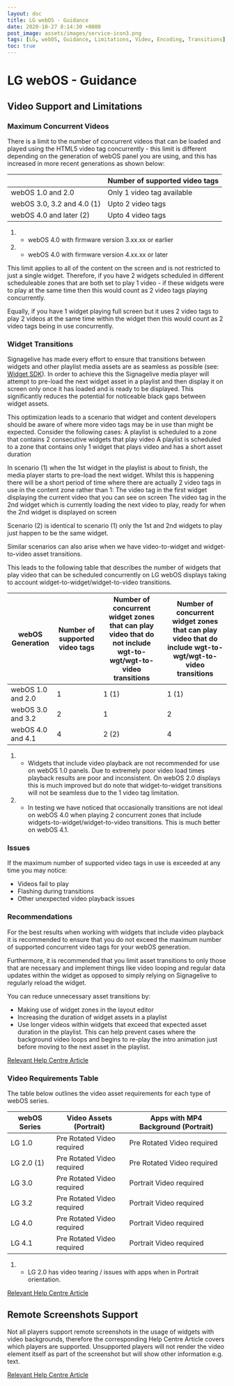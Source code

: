 ```yaml
---
layout: doc
title: LG webOS - Guidance
date: 2020-10-27 8:14:30 +0000
post_image: assets/images/service-icon3.png
tags: [LG, webOS, Guidance, Limitations, Video, Encoding, Transitions]
toc: true
---
```

# LG webOS - Guidance

## Video Support and Limitations

### Maximum Concurrent Videos

There is a limit to the number of concurrent videos that can be loaded and played using the HTML5 video tag concurrently - this limit is different depending on the generation of webOS panel you are using, and this has increased in more recent generations as shown below:

|                                                        | Number of supported video tags |
|--------------------------------------------------------|--------------------------------|
| webOS 1.0 and 2.0                                      | Only 1 video tag available     |
| webOS 3.0, 3.2 and 4.0 (1)                               | Upto 2 video tags              |
| webOS 4.0 and later (2)                                 | Upto 4 video tags              |

1) - webOS 4.0 with firmware version 3.xx.xx or earlier    
2) - webOS 4.0 with firmware version 4.xx.xx or later  

This limit applies to all of the content on the screen and is not restricted to just a single widget. Therefore, if you have 2 widgets scheduled in different scheduleable zones that are both set to play 1 video - if these widgets were to play at the same time then this would count as 2 video tags playing concurrently.

Equally, if you have 1 widget playing full screen but it uses 2 video tags to play 2 videos at the same time within the widget then this would count as 2 video tags being in use concurrently.

### Widget Transitions

Signagelive has made every effort to ensure that transitions between widgets and other playlist media assets are as seamless as possible (see: <a href="/widget-sdk">Widget SDK</a>). In order to achieve this the Signagelive media player will attempt to pre-load the next widget asset in a playlist and then display it on screen only once it has loaded and is ready to be displayed. This significantly reduces the potential for noticeable black gaps between widget assets.

This optimization leads to a scenario that widget and content developers should be aware of where more video tags may be in use than might be expected. Consider the following cases:
A playlist is scheduled to a zone that contains 2 consecutive widgets that play video
A playlist is scheduled to a zone that contains only 1 widget that plays video and has a short asset duration

In scenario (1) when the 1st widget in the playlist is about to finish, the media player starts to pre-load the next widget. Whilst this is happening there will be a short period of time where there are actually 2 video tags in use in the content zone rather than 1:
The video tag in the first widget displaying the current video that you can see on screen
The video tag in the 2nd widget which is currently loading the next video to play, ready for when the 2nd widget is displayed on screen

Scenario (2) is identical to scenario (1) only the 1st and 2nd widgets to play just happen to be the same widget.

Similar scenarios can also arise when we have video-to-widget and widget-to-video asset transitions.

This leads to the following table that describes the number of widgets that play video that can be scheduled concurrently on LG webOS displays taking to account widget-to-widget/widget-to-video transitions.

| webOS Generation  | Number of supported video tags | Number of concurrent widget zones that can play video that do not include wgt-to-wgt/wgt-to-video transitions | Number of concurrent widget zones that can play video that do include wgt-to-wgt/wgt-to-video transitions |
|-------------------|--------------------------------|---------------------------------------------------------------------------------------------------------------|-----------------------------------------------------------------------------------------------------------|
| webOS 1.0 and 2.0 | 1                              | 1 (1)                                                                                                           | 1 (1)                                                                                                       |
| webOS 3.0 and 3.2 | 2                              | 1                                                                                                             | 2                                                                                                         |
| webOS 4.0 and 4.1 | 4                              | 2 (2)                                                                                                          | 4                                                                                                         |

1) - Widgets that include video playback are not recommended for use on webOS 1.0 panels. Due to extremely poor video load times playback results are poor and inconsistent. On webOS 2.0 displays this is much improved but do note that widget-to-widget transitions will not be seamless due to the 1 video tag limitation.

2) - In testing we have noticed that occasionally transitions are not ideal on webOS 4.0 when playing 2 concurrent zones that include widgets-to-widget/widget-to-video transitions. This is much better on webOS 4.1.

### Issues

If the maximum number of supported video tags in use is exceeded at any time you may notice:
* Videos fail to play
* Flashing during transitions
* Other unexpected video playback issues

### Recommendations

For the best results when working with widgets that include video playback it is recommended to ensure that you do not exceed the maximum number of supported concurrent video tags for your webOS generation.

Furthermore, it is recommended that you limit asset transitions to only those that are necessary and implement things like video looping and regular data updates within the widget as opposed to simply relying on Signagelive to regularly reload the widget.

You can reduce unnecessary asset transitions by:
* Making use of widget zones in the layout editor
* Increasing the duration of widget assets in a playlist
* Use longer videos within widgets that exceed that expected asset duration in the playlist. This can help prevent cases where the background video loops and begins to re-play the intro animation just before moving to the next asset in the playlist.

<a href="https://support.signagelive.com/hc/en-us/articles/360017833397-Limitations-for-developers-and-content-creators-when-using-videos-in-widgets-on-LG-webOS-players">Relevant Help Centre Article</a>

### Video Requirements Table

The table below outlines the video asset requirements for each type of webOS series.

| webOS Series | Video Assets (Portrait)    | Apps with MP4 Background (Portrait) |
|--------------|----------------------------|-------------------------------------|
| LG 1.0       | Pre Rotated Video required | Pre Rotated Video required          |
| LG 2.0 (1)      | Pre Rotated Video required | Pre Rotated Video required          |
| LG 3.0       | Pre Rotated Video required | Portrait Video required             |
| LG 3.2       | Pre Rotated Video required | Portrait Video required             |
| LG 4.0       | Pre Rotated Video required | Portrait Video required             |
| LG 4.1       | Pre Rotated Video required | Portrait Video required             |

1) - LG 2.0 has video tearing / issues with apps when in Portrait orientation.

<a href="https://support.signagelive.com/hc/en-us/articles/360014386558-Understanding-Portrait-support-across-our-media-players">Relevant Help Centre Article</a>

## Remote Screenshots Support

Not all players support remote screenshots in the usage of widgets with video backgrounds, therefore the corresponding Help Centre Article covers which players are supported. Unsupported players will not render the video element itself as part of the screenshot but will show other information e.g. text.

<a href="https://support.signagelive.com/hc/en-us/articles/360018583678-Remote-Screenshots-Support-on-the-LG-platform-will-Remote-Screenshots-include-videos-">Relevant Help Centre Article</a>
